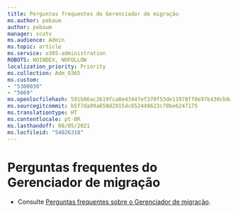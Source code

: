 ```yaml
---
title: Perguntas frequentes do Gerenciador de migração
ms.author: pebaum
author: pebaum
manager: scotv
ms.audience: Admin
ms.topic: article
ms.service: o365-administration
ROBOTS: NOINDEX, NOFOLLOW
localization_priority: Priority
ms.collection: Adm_O365
ms.custom:
- "5300030"
- "5669"
ms.openlocfilehash: 591b86ac2619fca8e43447ef370f53de11978ff8e97b430cb0af3eec413729e8
ms.sourcegitcommit: b5f7da89a650d2915dc652449623c78be6247175
ms.translationtype: HT
ms.contentlocale: pt-BR
ms.lasthandoff: 08/05/2021
ms.locfileid: "54026318"
---
```

# <a name="migration-manager-faq"></a>Perguntas frequentes do Gerenciador de migração

- Consulte [Perguntas frequentes sobre o Gerenciador de migração](https://docs.microsoft.com/sharepointmigration/mm-faqs).
